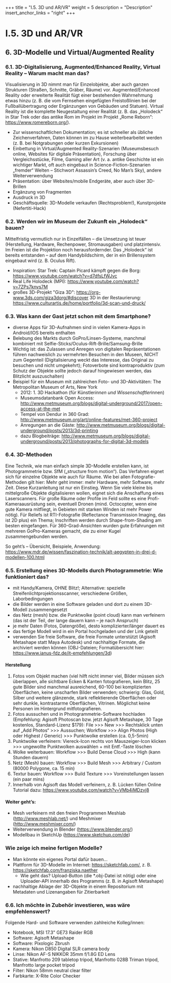 +++
title = "I.5. 3D und AR/VR"
weight = 5
description = "Description"
insert_anchor_links = "right"
+++

# I.5. 3D und AR/VR

## 6. 3D-Modelle und Virtual/Augmented Reality

### 6.1. 3D-Digitalisierung, Augmented/Enhanced Reality, Virtual Reality – Warum macht man das?

Visualisierung in 3D nimmt man für Einzelobjekte, aber auch ganzen Strukturen (Straßen, Schnitte, Gräber, Räume) vor. Augmented/Enhanced Reality oder erweiterte Realität fügt einer bestehenden Wahrnehmung etwas hinzu (z. B. die vom Fernsehen eingefügten Freistoßlinien bei der Fußballübertragung oder Ergänzungen von Gebäuden und Statuen). Virtual Reality ist die komplette Neugestaltung einer Realität (z. B. das „Holodeck“ in Star Trek oder das antike Rom im Projekt im Projekt „Rome Reborn“: https://www.romereborn.org/).

* Zur wissenschaftlichen Dokumentation; es ist schneller als übliche Zeichenverfahren, Daten können im zu Hause weiterbearbeitet werden (z. B. bei Notgrabungen oder kurzen Exkursionen)
* Einbettung in Virtual/Augmented Reality-Szenarien (Museumsbesuch online, Websites für digitale Präsentation), Forschung über Vergleichsstücke, Filme, Gaming aller Art (v. a. antike Geschichte ist ein wichtiger Markt, oft auch eingebaut in Science-Fiction-Szenarien „fremder“ Welten – Stichwort Assassin’s Creed, No Man’s Sky), andere Weiterverwendung
* Präsentation: über Websites/mobile Endgeräte, aber auch über 3D-Brillen
* Ergänzung von Fragmenten
* Ausdruck in 3D
* Geschäftsquelle: 3D-Modelle verkaufen (Rechtsproblem!), Kunstprojekte (Nefertiti-Hack)

### 6.2. Werden wir im Museum der Zukunft ein „Holodeck“ bauen?

Mittelfristig vermutlich nur in Einzelfällen – die Umsetzung ist teuer (Herstellung, Hardware, Rechenpower, Stromausgaben) und platzintensiv. Im Freien ist die Projektion noch herausfordernder. Das „Holodeck“ ist bereits entstanden – auf dem Handybildschirm, der in ein Brillensystem eingebaut wird (z. B. Oculus Rift).
* Inspiration: Star Trek: Captain Picard kämpft gegen die Borg: https://www.youtube.com/watch?v=d7dfsLfWJvc
* Real Life Holodeck (MPI): https://www.youtube.com/watch?v=7ZPs7knvs7M
* großes 3D-Projekt "Giza 3D": https://org-www.3ds.com/giza3dorg/#discover
3D in der Restaurierung: https://www.culturartis.de/home/portfolio/3d-scan-und-druck/

### 6.3. Was kann der Gast jetzt schon mit dem Smartphone?

* diverse Apps für 3D-Aufnahmen sind in vielen Kamera-Apps in Android/IOS bereits enthalten
* Belebung des Markts durch GoPro/Linsen-Systeme, manchmal kombiniert mit Selfie-Sticks/Oculus-Rift-Brille/Samsung-Brille
* Wichtig ist: das Zulassen und Anregen von digitalen Repräsentationen führen nachweislich zu vermehrten Besuchen in den Museen, NICHT zum Gegenteil (Digitalisierung weckt das Interesse, das Original zu besuchen und nicht umgekehrt); Fotoverbote sind kontraproduktiv (zum Schutz der Objekte sollte jedoch darauf hingewiesen werden, das Blitzlicht auszuschalten)
* Beispiel für ein Museum mit zahlreichen Foto- und 3D-Aktivitäten: The Metropolitan Museum of Arts, New York
    * 2012: 1. 3D Hackathon (für Künstler*innen und Wissenschaftler*innen)
    * Museumsdatanbank Open Access: http://www.metmuseum.org/blogs/digital-underground/2017/open-access-at-the-met
    * Tempel von Dendur in 360 Grad: http://www.metmuseum.org/art/online-features/met-360-project
    * Anregungen an die Gäste: http://www.metmuseum.org/blogs/digital-underground/posts/2013/3d-printing
    * dazu Blogbeiträge: http://www.metmuseum.org/blogs/digital-underground/posts/2013/photographs-for-digital-3d-models

### 6.4. 3D-Methoden

Eine Technik, wie man einfach simple 3D-Modelle erstellen kann, ist Photogrammetrie bzw. SfM („structure from motion“). Das Verfahren eignet sich für einzelne Objekte wie auch für Räume. Wie bei allen Fotografie-Methoden gilt hier: Mehr geht immer: mehr Hardware, mehr Software, mehr Zeit. Diese Kurzanleitung ist nur ein Einstieg. Wenn Sie viele kleine bis mittelgroße Objekte digitalisieren wollen, eignet sich die Anschaffung eines Laserscanners. Für große Räume oder Profile im Feld sollte es eine Profi-Kameraausrüstung sein, eventuell Dronen (mind. Octocopter, wenn eine gute Kamera mitfliegt, in Gebieten mit starken Winden ist mehr Power nötig). 
Für Reliefs ist RTI-Fotografie (Reflectance Transmission Imaging, das ist 2D plus) ein Thema; Inschriften werden durch Shape-from-Shading am besten eingefangen. Für 360-Grad-Ansichten wurden gute Erfahrungen mit mehreren GoPro-Kameras gemacht, die zu einer Kugel zusammengebunden werden.

So geht’s – Übersicht, Beispiele, Anwendung: https://www.mdr.de/wissen/faszination-technik/alt-aegypten-in-drei-d-modellen-100.html

### 6.5. Erstellung eines 3D-Modells durch Photogrammetrie: Wie funktioniert das?

* mit Handy/Kamera, OHNE Blitz!; Alternative: spezielle Streifenlichtprojektionsscanner, verschiedene Größen, Laborbedingungen
* die Bilder werden in eine Software geladen und dort zu einem 3D-Modell zusammengesetzt
* das Netz (mesh) bzw. die Punktwolke (point cloud) kann man verfeinern (das ist der Teil, der lange dauern kann – je nach Anspruch)
* je mehr Daten (Fotos, Datengröße), desto komplizierter/länger dauert es
* das fertige Modell wird in ein Portal hochgeladen und der Link geteilt
* verwenden Sie freie Software, die freie Formate unterstützt (Agisoft Metashape statt Maya Autodesk) und nachhaltige Formate, die archiviert werden können (OBJ-Dateien; Formatübersicht hier: https://www.ianus-fdz.de/it-empfehlungen/3d)

#### Herstellung

1. Fotos vom Objekt machen (viel hilft nicht immer viel, Bilder müssen sich überlappen, alle sichtbare Ecken & Kanten fotografieren, kein Blitz, 25 gute Bilder sind manchmal ausreichend, 60-100 bei komplizierten Oberflächen, keine unscharfen Bilder verwenden; schwierig: Glas, Gold, Silber und weitere glänzende, stark reflektierende Oberflächen oder sehr dunkle, kontrastarme Oberflächen, Vitrinen. Möglichst keine Personen im Hintergrund mitfotografieren.
2. Fotos aussuchen und in Photogrammetrie-Software hochladen (Empfehlung: Agisoft Photoscan bzw. jetzt Agisoft Metashape, 30 Tage kostenlos, Standard-Lizenz $179): File >>> New >>> Rechtsklick unten auf „Add Photos“ >>> Aussuchen; Workflow >>> Align Photos (High oder Highest / Generic) >>> Punktwolke erstellen (ca. 0,5-5min)
3. Punktwolke verfeinern: Viereck-Icon rechts von Mauszeiger-Icon klicken >>> ungewollte Punktwolken auswählen + mit Entf.-Taste löschen
4. Wolke weiterbauen: Workflow >>> Build Dense Cloud >>> High (kann Stunden dauern)
5. Netz (Mesh) bauen: Workflow >>> Build Mesh >>> Arbitrary / Custom (80000 Polygone, ca. 15 min)
6. Textur bauen: Workflow >>> Build Texture >>> Voreinstellungen lassen (ein paar mins)
7. Innerhalb von Agisoft das Modell verfeinern, z. B. Lücken füllen
Online Tutorial dazu: https://www.youtube.com/watch?v=VMb4iMDzvj8

#### Weiter geht’s:

* Mesh verfeinern mit den freien Programmen Meshlab (http://www.meshlab.net/) und Meshmixer (http://www.meshmixer.com/)
* Weiterverwendung in Blender (https://www.blender.org/)
* Modellbau in SketchUp (https://www.sketchup.com/de)

### Wie zeige ich meine fertigen Modelle?

* Man könnte ein eigenes Portal dafür bauen… 
* Plattform für 3D-Modelle im Internet: https://sketchfab.com/, z. B. https://sketchfab.com/franziska.naether
    * Wie geht das? Upload-Button (die *.obj-Datei ist nötig) oder eine Uploader-API innerhalb des Programms (z. B. in Agisoft Metashape)
* nachhaltige Ablage der 3D-Objekte in einem Repositorium mit Metadaten und Lizenangaben für Zitierbarkeit

### 6.6. Ich möchte in Zubehör investieren, was wäre empfehlenswert?

Folgende Hard- und Software verwenden zahlreiche Kolleg/innen:

* Notebook, MSI 17.3" GE73 Raider RGB
* Software: Agisoft Metashape
* Software: Pixologic Zbrush
* Kamera: Nikon D850 Digital SLR camera body
* Linse: Nikon AF-S NIKKOR 35mm f/1.8G ED Lens
* Stative: Manfrotto 209 tabletop tripod, Manfrotto 028B Triman tripod, Manfrotto large pocket tripod
* Filter: Nikon 58mm neutral clear filter 
* Farbkarte: X-Rite Color Checker
